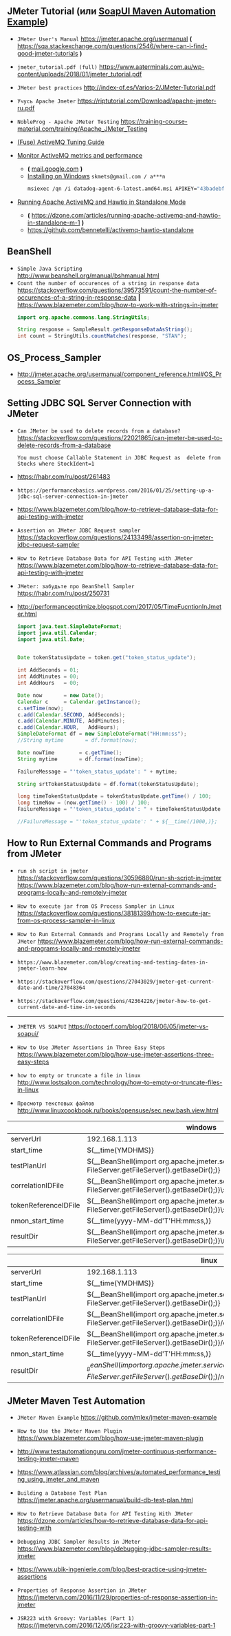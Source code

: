 
JMeter Tutorial (или [SoapUI Maven Automation Example](https://github.com/Home-JUnitTest/soapui-maven-example))
---
* `JMeter User's Manual` https://jmeter.apache.org/usermanual  **(** https://sqa.stackexchange.com/questions/2546/where-can-i-find-good-jmeter-tutorials **)**
* `jmeter_tutorial.pdf (full)` https://www.aaterminals.com.au/wp-content/uploads/2018/01/jmeter_tutorial.pdf
* `JMeter best practices` http://index-of.es/Varios-2/JMeter-Tutorial.pdf
* `Учусь Apache Jmeter` https://riptutorial.com/Download/apache-jmeter-ru.pdf

* `NobleProg - Apache JMeter Testing` https://training-course-material.com/training/Apache_JMeter_Testing


* [(Fuse) ActiveMQ Tuning Guide](https://access.redhat.com/documentation/en-US/Fuse_ESB_Enterprise/7.1/html-single/ActiveMQ_Tuning_Guide/index.html)
* [Monitor ActiveMQ metrics and performance](https://www.datadoghq.com/blog/monitor-activemq-metrics-performance)
  * **(** [mail.google.com](https://mail.google.com/mail/u/0/#inbox/FMfcgxwBVDCvxfCPQXBQKwLsQgKnJzTn) **)**
  * [Installing on Windows](https://app.datadoghq.com/signup/agent#windows) `skmets@gmail.com / a***n`
    ```bash
    msiexec /qn /i datadog-agent-6-latest.amd64.msi APIKEY="43badebfebd35f7401abc04748d758c9" HOSTNAME="my_hostname" TAGS="mytag1,mytag2"
    ```
* [Running Apache ActiveMQ and Hawtio in Standalone Mode](http://bennet-schulz.com/2016/07/apache-activemq-and-hawtio.html)
  * **(** https://dzone.com/articles/running-apache-activemq-and-hawtio-in-standalone-m-1 **)**
  * https://github.com/bennetelli/activemq-hawtio-standalone


BeanShell 
---
* `Simple Java Scripting` http://www.beanshell.org/manual/bshmanual.html
* `Count the number of occurences of a string in response data` https://stackoverflow.com/questions/39573591/count-the-number-of-occurences-of-a-string-in-response-data **|** https://www.blazemeter.com/blog/how-to-work-with-strings-in-jmeter
    ```java
    import org.apache.commons.lang.StringUtils;
    
    String response = SampleResult.getResponseDataAsString();
    int count = StringUtils.countMatches(response, "STAN");
    ```



OS_Process_Sampler
---
* http://jmeter.apache.org/usermanual/component_reference.html#OS_Process_Sampler


Setting JDBC SQL Server Connection with JMeter
---

* `Can JMeter be used to delete records from a database?` https://stackoverflow.com/questions/22021865/can-jmeter-be-used-to-delete-records-from-a-database
  ```text
  You must choose Callable Statement in JDBC Request as  delete from Stocks where StockIdent=1
  ```

* https://habr.com/ru/post/261483
* `https://performancebasics.wordpress.com/2016/01/25/setting-up-a-jdbc-sql-server-connection-in-jmeter`
* https://www.blazemeter.com/blog/how-to-retrieve-database-data-for-api-testing-with-jmeter



* `Assertion on JMeter JDBC Request sampler` https://stackoverflow.com/questions/24133498/assertion-on-jmeter-jdbc-request-sampler
* `How to Retrieve Database Data for API Testing with JMeter` https://www.blazemeter.com/blog/how-to-retrieve-database-data-for-api-testing-with-jmeter

* `JMeter: забудьте про BeanShell Sampler` https://habr.com/ru/post/250731
* http://performanceoptimize.blogspot.com/2017/05/TimeFucntionInJmeter.html
    ```java
    import java.text.SimpleDateFormat;
    import java.util.Calendar;
    import java.util.Date;
    
    
    Date tokenStatusUpdate = token.get("token_status_update");
    
    int AddSeconds = 01;
    int AddMinutes = 00;
    int AddHours   = 00;
    
    Date now       = new Date();
    Calendar c     = Calendar.getInstance();
    c.setTime(now);
    c.add(Calendar.SECOND, AddSeconds);
    c.add(Calendar.MINUTE, AddMinutes);
    c.add(Calendar.HOUR,   AddHours);
    SimpleDateFormat df = new SimpleDateFormat("HH:mm:ss");
    //String mytime       = df.format(now);
    
    Date nowTime        = c.getTime();
    String mytime       = df.format(nowTime);
    
    FailureMessage = "'token_status_update': " + mytime;
    
    String srtTokenStatusUpdate = df.format(tokenStatusUpdate);
    
    long timeTokenStatusUpdate = tokenStatusUpdate.getTime() / 100;
    long timeNow = (now.getTime() - 100) / 100;
    FailureMessage = "'token_status_update': " + timeTokenStatusUpdate + " --- " + timeNow;
    
  //FailureMessage = "'token_status_update': " + ${__time(/1000,)};
    ```


How to Run External Commands and Programs from JMeter
---
* `run sh script in jmeter` https://stackoverflow.com/questions/30596880/run-sh-script-in-jmeter
                            https://www.blazemeter.com/blog/how-run-external-commands-and-programs-locally-and-remotely-jmeter
* `How to execute jar from OS Process Sampler in Linux` https://stackoverflow.com/questions/38181399/how-to-execute-jar-from-os-process-sampler-in-linux
* `How to Run External Commands and Programs Locally and Remotely from JMeter` https://www.blazemeter.com/blog/how-run-external-commands-and-programs-locally-and-remotely-jmeter



* `https://www.blazemeter.com/blog/creating-and-testing-dates-in-jmeter-learn-how`
* `https://stackoverflow.com/questions/27043029/jmeter-get-current-date-and-time/27048364`
* `https://stackoverflow.com/questions/42364226/jmeter-how-to-get-current-date-and-time-in-seconds`

---

* `JMETER VS SOAPUI` https://octoperf.com/blog/2018/06/05/jmeter-vs-soapui/


* `How to Use JMeter Assertions in Three Easy Steps` https://www.blazemeter.com/blog/how-use-jmeter-assertions-three-easy-steps


* `how to empty or truncate a file in linux` http://www.lostsaloon.com/technology/how-to-empty-or-truncate-files-in-linux
* `Просмотр текстовых файлов` http://www.linuxcookbook.ru/books/opensuse/sec.new.bash.view.html



|   | windows  |
|---|---|
| serverUrl  | 192.168.1.113  |
| start_time  | ${__time(YMDHMS)}  |
| testPlanUrl  | ${__BeanShell(import org.apache.jmeter.services.FileServer; FileServer.getFileServer().getBaseDir();)}  |
| correlationIDFile  | ${__BeanShell(import org.apache.jmeter.services.FileServer; FileServer.getFileServer().getBaseDir();)}\start_correlationID  |
| tokenReferenceIDFile  | ${__BeanShell(import org.apache.jmeter.services.FileServer; FileServer.getFileServer().getBaseDir();)}\start_tokenReferenceID  |
| nmon_start_time  | ${__time(yyyy-MM-dd'T'HH:mm:ss,)}  |
| resultDir  | ${__BeanShell(import org.apache.jmeter.services.FileServer; FileServer.getFileServer().getBaseDir();)}\results\\${__time(YMDHMS)}  |


|   | linux  |
|---|---|
| serverUrl  | 192.168.1.113  |
| start_time  | ${__time(YMDHMS)}  |
| testPlanUrl  | ${__BeanShell(import org.apache.jmeter.services.FileServer; FileServer.getFileServer().getBaseDir();)}  |
| correlationIDFile  | ${__BeanShell(import org.apache.jmeter.services.FileServer; FileServer.getFileServer().getBaseDir();)}/conf/start_correlationId.conf  |
| tokenReferenceIDFile  | ${__BeanShell(import org.apache.jmeter.services.FileServer; FileServer.getFileServer().getBaseDir();)}/conf/start_tokenReferenceId.conf  |
| nmon_start_time  | ${__time(yyyy-MM-dd'T'HH:mm:ss,)}  |
| resultDir  | ${__BeanShell(import org.apache.jmeter.services.FileServer; FileServer.getFileServer().getBaseDir();)}/results/${__time(YMDHMS)}  |


JMeter Maven Test Automation
---
* `JMeter Maven Example` https://github.com/mlex/jmeter-maven-example
* `How to Use the JMeter Maven Plugin` https://www.blazemeter.com/blog/how-use-jmeter-maven-plugin
* http://www.testautomationguru.com/jmeter-continuous-performance-testing-jmeter-maven
* https://www.atlassian.com/blog/archives/automated_performance_testing_using_jmeter_and_maven



* `Building a Database Test Plan` https://jmeter.apache.org/usermanual/build-db-test-plan.html
* `How to Retrieve Database Data for API Testing With JMeter` https://dzone.com/articles/how-to-retrieve-database-data-for-api-testing-with
* `Debugging JDBC Sampler Results in JMeter` https://www.blazemeter.com/blog/debugging-jdbc-sampler-results-jmeter


* https://www.ubik-ingenierie.com/blog/best-practice-using-jmeter-assertions
* `Properties of Response Assertion in JMeter` https://jmetervn.com/2016/11/29/properties-of-response-assertion-in-jmeter
* `JSR223 with Groovy: Variables (Part 1)` https://jmetervn.com/2016/12/05/jsr223-with-groovy-variables-part-1